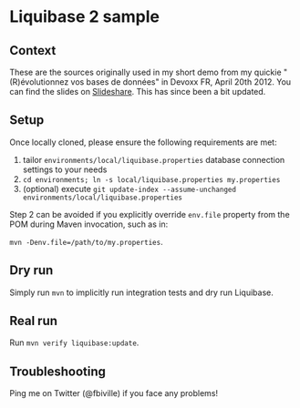 # Liquibase 2 sample

## Context
These are the sources originally used in my short demo from my quickie "(R)évolutionnez vos bases de données" in Devoxx FR, April 20th 2012.
You can find the slides on [Slideshare](http://www.slideshare.net/fbiville/rvolutionnez-vos-bases-de-donnes-avec-liquibase-12635225).
This has since been a bit updated.

## Setup
Once locally cloned, please ensure the following requirements are met:

 1. tailor `environments/local/liquibase.properties` database connection settings to your needs
 2. `cd environments; ln -s local/liquibase.properties my.properties`
 3. (optional) execute `git update-index --assume-unchanged environments/local/liquibase.properties`
 
Step 2 can be avoided if you explicitly override `env.file` property from the POM during Maven invocation, such as in:

`mvn -Denv.file=/path/to/my.properties`.

## Dry run
Simply run `mvn` to implicitly run integration tests and dry run Liquibase.

## Real run
Run `mvn verify liquibase:update`.

## Troubleshooting
Ping me on Twitter (@fbiville) if you face any problems!